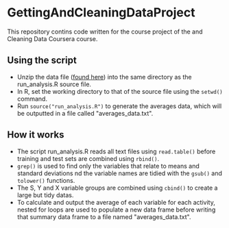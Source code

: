 GettingAndCleaningDataProject
=============================

This repository contins code written for the course project of the and Cleaning Data Coursera course.

## Using the script

* Unzip the data file ([found here](https://d396qusza40orc.cloudfront.net/getdata%2Fprojectfiles%2FUCI%20HAR%20Dataset.zip)) into the same directory as the run_analysis.R source file.
* In R, set the working directory to that of the source file using the ```setwd()``` command.
* Run ```source("run_analysis.R")``` to generate the averages data, which will be outputted in a file called "averages_data.txt".

## How it works

* The script run_analysis.R reads all text files using ```read.table()``` before training and test sets are combined using ```rbind()```.
* ```grep()``` is used to find only the variables that relate to means and standard deviations nd the variable names are tidied with the ```gsub()``` and ```tolower()``` functions.
* The S, Y and X variable groups are combined using ```cbind()``` to create a large but tidy datas.
* To calculate and output the average of each variable for each activity, nested for loops are used to populate a new data frame before writing that summary data frame to a file named "averages_data.txt".